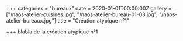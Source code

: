 +++
categories = "bureaux"
date = 2020-01-01T00:00:00Z
gallery = ["/naos-atelier-cuisines.jpg", "/naos-atelier-bureau-01-03.jpg", "/naos-atelier-bureaux.jpg"]
title = "Création atypique n°1"

+++
blabla de la création atypique n°1